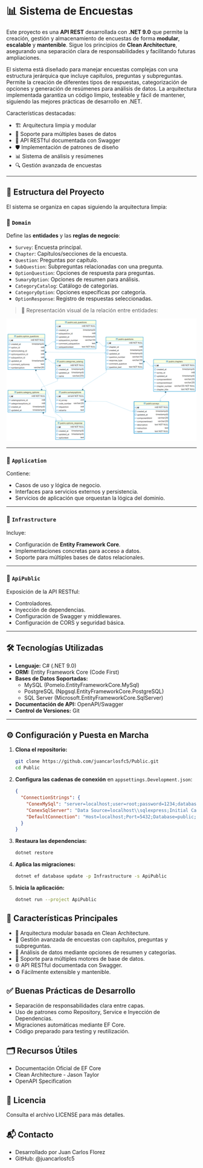 # 📊 Sistema de Encuestas

Este proyecto es una **API REST** desarrollada con **.NET 9.0** que permite la creación, gestión y almacenamiento de encuestas de forma **modular**, **escalable** y **mantenible**. Sigue los principios de **Clean Architecture**, asegurando una separación clara de responsabilidades y facilitando futuras ampliaciones.

El sistema está diseñado para manejar encuestas complejas con una estructura jerárquica que incluye capítulos, preguntas y subpreguntas. Permite la creación de diferentes tipos de respuestas, categorización de opciones y generación de resúmenes para análisis de datos. La arquitectura implementada garantiza un código limpio, testeable y fácil de mantener, siguiendo las mejores prácticas de desarrollo en .NET.

Características destacadas:
- 🏗️ Arquitectura limpia y modular
- 🔄 Soporte para múltiples bases de datos
- 📱 API RESTful documentada con Swagger
- 🛡️ Implementación de patrones de diseño
- 📊 Sistema de análisis y resúmenes
- 🔍 Gestión avanzada de encuestas

---

## 🧱 Estructura del Proyecto

El sistema se organiza en capas siguiendo la arquitectura limpia:

### 🔹 `Domain`
Define las **entidades** y las **reglas de negocio**:

- `Survey`: Encuesta principal.
- `Chapter`: Capítulos/secciones de la encuesta.
- `Question`: Preguntas por capítulo.
- `SubQuestion`: Subpreguntas relacionadas con una pregunta.
- `OptionQuestion`: Opciones de respuesta para preguntas.
- `SumaryOption`: Opciones de resumen para análisis.
- `CategoryCatalog`: Catálogo de categorías.
- `CategoryOption`: Opciones específicas por categoría.
- `OptionResponse`: Registro de respuestas seleccionadas.

> 📌 Representación visual de la relación entre entidades:

![Relaciones de entidades](image.png)

---

### 🔹 `Application`
Contiene:
- Casos de uso y lógica de negocio.
- Interfaces para servicios externos y persistencia.
- Servicios de aplicación que orquestan la lógica del dominio.

---

### 🔹 `Infrastructure`
Incluye:
- Configuración de **Entity Framework Core**.
- Implementaciones concretas para acceso a datos.
- Soporte para múltiples bases de datos relacionales.

---

### 🔹 `ApiPublic`
Exposición de la API RESTful:
- Controladores.
- Inyección de dependencias.
- Configuración de Swagger y middlewares.
- Configuración de CORS y seguridad básica.

---

## 🛠️ Tecnologías Utilizadas

- **Lenguaje:** C# (.NET 9.0)
- **ORM:** Entity Framework Core (Code First)
- **Bases de Datos Soportadas:**
  - MySQL (Pomelo.EntityFrameworkCore.MySql)
  - PostgreSQL (Npgsql.EntityFrameworkCore.PostgreSQL)
  - SQL Server (Microsoft.EntityFrameworkCore.SqlServer)
- **Documentación de API:** OpenAPI/Swagger
- **Control de Versiones:** Git

---

## ⚙️ Configuración y Puesta en Marcha

1. **Clona el repositorio:**
   ```bash
   git clone https://github.com/juancarlosfc5/Public.git
   cd Public
   ```

2. **Configura las cadenas de conexión** en `appsettings.Development.json`:
   ```json
   {
     "ConnectionStrings": {
       "ConexMySql": "server=localhost;user=root;password=1234;database=public;AllowPublicKeyRetrieval=True;SslMode=Preferred;",
       "ConexSqlServer": "Data Source=localhost\\sqlexpress;Initial Catalog=DB;Integrated Security=True",
       "DefaultConnection": "Host=localhost;Port=5432;Database=public;Username=postgres;Password=1234;Pooling=true;"
     }
   }
   ```

3. **Restaura las dependencias:**
   ```bash
   dotnet restore
   ```

4. **Aplica las migraciones:**
   ```bash
   dotnet ef database update -p Infrastructure -s ApiPublic
   ```

5. **Inicia la aplicación:**
   ```bash
   dotnet run --project ApiPublic
   ```

## 🚀 Características Principales

- 📁 Arquitectura modular basada en Clean Architecture.
- 🧩 Gestión avanzada de encuestas con capítulos, preguntas y subpreguntas.
- 🧠 Análisis de datos mediante opciones de resumen y categorías.
- 🔄 Soporte para múltiples motores de base de datos.
- 🌐 API RESTful documentada con Swagger.
- ♻️ Fácilmente extensible y mantenible.

## ✅ Buenas Prácticas de Desarrollo

- Separación de responsabilidades clara entre capas.
- Uso de patrones como Repository, Service e Inyección de Dependencias.
- Migraciones automáticas mediante EF Core.
- Código preparado para testing y reutilización.

## 🗂️ Recursos Útiles

- Documentación Oficial de EF Core
- Clean Architecture - Jason Taylor
- OpenAPI Specification

## 📄 Licencia

Consulta el archivo LICENSE para más detalles.

## 📬 Contacto

- Desarrollado por Juan Carlos Florez
- GitHub: @juancarlosfc5